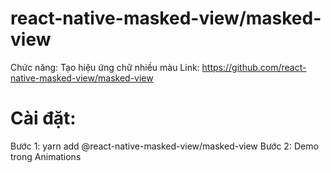 # react-native-masked-view/masked-view
Chức năng: Tạo hiệu ứng chữ nhiều màu
Link: https://github.com/react-native-masked-view/masked-view
# Cài đặt: 
Bước 1: yarn add @react-native-masked-view/masked-view
Bước 2: Demo trong Animations
